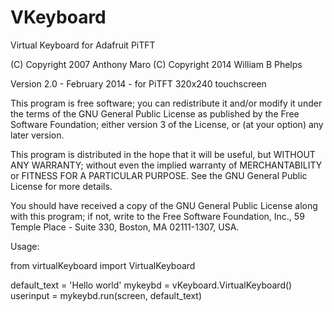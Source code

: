 VKeyboard
=========

Virtual Keyboard for Adafruit PiTFT

 (C) Copyright 2007 Anthony Maro
 (C) Copyright 2014 William B Phelps

   Version 2.0 - February 2014 - for PiTFT 320x240 touchscreen

   This program is free software; you can redistribute it and/or
   modify it under the terms of the GNU General Public License as
   published by the Free Software Foundation; either version 3 of the
   License, or (at your option) any later version.

   This program is distributed in the hope that it will be useful, but
   WITHOUT ANY WARRANTY; without even the implied warranty of
   MERCHANTABILITY or FITNESS FOR A PARTICULAR PURPOSE. See the GNU
   General Public License for more details.

   You should have received a copy of the GNU General Public License
   along with this program; if not, write to the Free Software
   Foundation, Inc., 59 Temple Place - Suite 330, Boston, MA
   02111-1307, USA.

   Usage:

   from virtualKeyboard import VirtualKeyboard

   default_text = 'Hello world'
   mykeybd = vKeyboard.VirtualKeyboard()
   userinput = mykeybd.run(screen, default_text)

